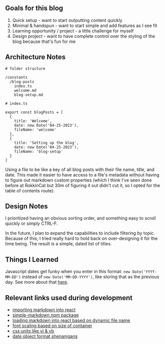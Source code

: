 ## Goals for this blog

1. Quick setup - want to start outputting content quickly
1. Minimal & handspun - want to start simple and add features as I see fit
1. Learning opportunity / project - a little challenge for myself
1. Design project - want to have complete control over the styling of the blog because that's fun for me

## Architecture Notes

```
# folder structure

/constants
  /blog-posts
    index.ts
    welcome.md
    blog-setup.md
```

```
# index.ts

export const blogPosts = [
  {
    title: 'Welcome',
    date: new Date('04-25-2023'),
    fileName: 'welcome'
  },
  {
    title: 'Setting up the blog',
    date: new Date('04-25-2023'),
    fileName: 'blog-setup'
  }
]
```

Using a file to be like a key of all blog posts with their file name, title, and date. This made it easier to have access to a file's metadata without having to figure out markdown custom properties (which I think I've seen done before at RokkinCat but 30m of figuring it out didn't cut it, so I opted for the table of contents route).

## Design Notes

I prioritized having an obvious sorting order, and something easy to scroll quickly or simply CTRL-F.

In the future, I plan to expand the capabilities to include filtering by topic. Because of this, I tried really hard to hold back on over-designing it for the time being. The result is a simple, dated list of titles.

## Things I Learned

Javascript dates get funky when you enter in this format: `new Date('YYYY-MM-DD')` instead of `new Date('MM-DD-YYYY')`, like storing that as the previous day. See more about that [here](https://stackoverflow.com/questions/7556591/is-the-javascript-date-object-always-one-day-off).

## Relevant links used during development

* [importing markdown into react](https://stackoverflow.com/questions/44678315/how-to-import-markdown-md-file-in-typescript)
* [simple-markdown npm package](https://www.npmjs.com/package/simple-markdown?activeTab=readme)
* [loading markdown into react based on dynamic file name](https://dev.to/anobjectisa/how-to-dynamically-load-markdown-files-in-react-markdown-to-jsx-53fl)
* [font scaling based on size of container](https://stackoverflow.com/questions/16056591/font-scaling-based-on-size-of-container)
* [css units like vi & vb](https://developer.mozilla.org/en-US/docs/Learn/CSS/Building_blocks/Values_and_units)
* [date object format shenanigans](https://stackoverflow.com/questions/7556591/is-the-javascript-date-object-always-one-day-off)